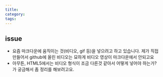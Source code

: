 ```yaml
---
title:
category:
tags:
---
```


## issue

- 요즘 마크다운에 움직이는 것(비디오, gif 등)을 넣으려고 하고 있습니다. 제가 직접 만들어서 github에 올린 비디오는 묘하게 비디오 영상이 마크다운에서 안되고요
- 아무튼, HTML5에서는 비디오 형식이 조금 다른것 같아서 어떻게 넣어야 하는가? 가 궁금해서 좀 정리를 해보려고요.
